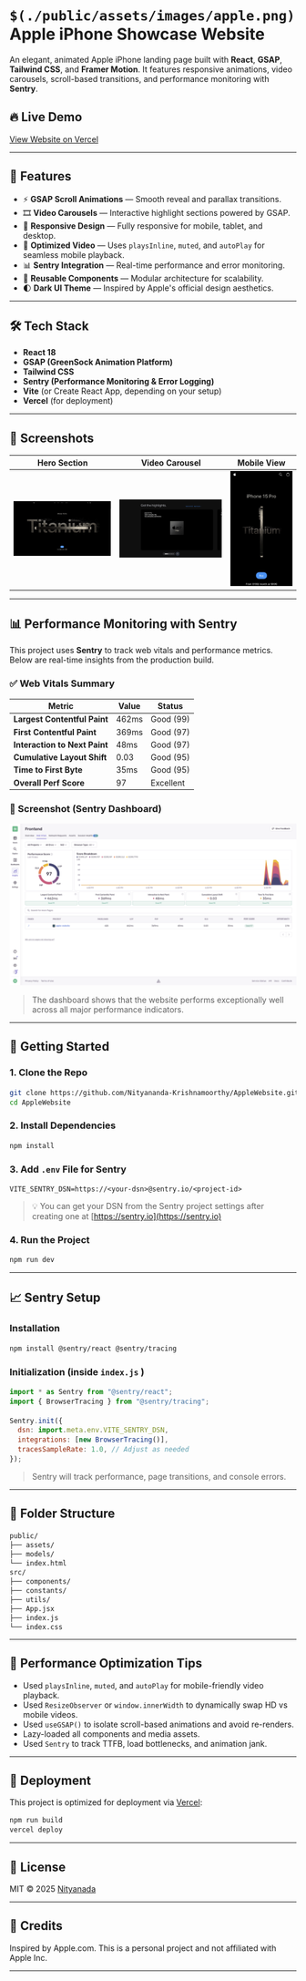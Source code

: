 # `$(./public/assets/images/apple.png)` Apple iPhone Showcase Website

An elegant, animated Apple iPhone landing page built with **React**, **GSAP**, **Tailwind CSS**, and **Framer Motion**. It features responsive animations, video carousels, scroll-based transitions, and performance monitoring with **Sentry**.

## 🔥 Live Demo
[View Website on Vercel](https://apple-website-tan-mu.vercel.app/)

---

## 🚀 Features

- ⚡ **GSAP Scroll Animations** — Smooth reveal and parallax transitions.
- 🎞️ **Video Carousels** — Interactive highlight sections powered by GSAP.
- 📱 **Responsive Design** — Fully responsive for mobile, tablet, and desktop.
- 🎥 **Optimized Video** — Uses `playsInline`, `muted`, and `autoPlay` for seamless mobile playback.
- 📊 **Sentry Integration** — Real-time performance and error monitoring.
- 🔁 **Reusable Components** — Modular architecture for scalability.
- 🌓 **Dark UI Theme** — Inspired by Apple's official design aesthetics.

---

## 🛠️ Tech Stack

- **React 18**
- **GSAP (GreenSock Animation Platform)**
- **Tailwind CSS**
- **Sentry (Performance Monitoring & Error Logging)**
- **Vite** (or Create React App, depending on your setup)
- **Vercel** (for deployment)

---

## 📸 Screenshots

| Hero Section | Video Carousel | Mobile View |
|--------------|----------------|-------------|
| ![Hero](./public/assets/screenshots/hero.png) | ![Carousel](./public/assets/screenshots/highlight.png) | ![Mobile](./public/assets/screenshots/mobile.png) |

---
## 📊 Performance Monitoring with Sentry

This project uses **Sentry** to track web vitals and performance metrics. Below are real-time insights from the production build.

### ✅ Web Vitals Summary

| Metric                          | Value   | Status     |
|--------------------------------|---------|------------|
| **Largest Contentful Paint**   | 462ms   | Good (99)  |
| **First Contentful Paint**     | 369ms   | Good (97)  |
| **Interaction to Next Paint**  | 48ms    | Good (97)  |
| **Cumulative Layout Shift**    | 0.03    | Good (95)  |
| **Time to First Byte**         | 35ms    | Good (95)  |
| **Overall Perf Score**         | 97      | Excellent  |

### 📸 Screenshot (Sentry Dashboard)

![Performance Dashboard](./public/assets/screenshots/dashboard.png)

> The dashboard shows that the website performs exceptionally well across all major performance indicators.

---

## 🧠 Getting Started

### 1. Clone the Repo
```bash
git clone https://github.com/Nityananda-Krishnamoorthy/AppleWebsite.git
cd AppleWebsite
```

### 2. Install Dependencies
```bash
npm install
```

### 3. Add `.env` File for Sentry
```env
VITE_SENTRY_DSN=https://<your-dsn>@sentry.io/<project-id>
```

> 💡 You can get your DSN from the Sentry project settings after creating one at [https://sentry.io](https://sentry.io)

### 4. Run the Project
```bash
npm run dev
```

---

## 📈 Sentry Setup

### Installation
```bash
npm install @sentry/react @sentry/tracing
```

### Initialization (inside `index.js` )
```js
import * as Sentry from "@sentry/react";
import { BrowserTracing } from "@sentry/tracing";

Sentry.init({
  dsn: import.meta.env.VITE_SENTRY_DSN,
  integrations: [new BrowserTracing()],
  tracesSampleRate: 1.0, // Adjust as needed
});
```

> Sentry will track performance, page transitions, and console errors.

---

## 🧩 Folder Structure

```
public/
├── assets/
├── models/
└── index.html
src/
├── components/
├── constants/
├── utils/
├── App.jsx
├── index.js
└── index.css
```

---

## 🧪 Performance Optimization Tips

- Used `playsInline`, `muted`, and `autoPlay` for mobile-friendly video playback.
- Used `ResizeObserver` or `window.innerWidth` to dynamically swap HD vs mobile videos.
- Used `useGSAP()` to isolate scroll-based animations and avoid re-renders.
- Lazy-loaded all components and media assets.
- Used `Sentry` to track TTFB, load bottlenecks, and animation jank.

---

## 🚀 Deployment

This project is optimized for deployment via [Vercel](https://vercel.com):

```bash
npm run build
vercel deploy
```

---

## 📄 License

MIT © 2025 [Nityanada](https://github.com/Nityananda-Krishnamoorthy/)

---

## 🙌 Credits

Inspired by Apple.com. This is a personal project and not affiliated with Apple Inc.

---